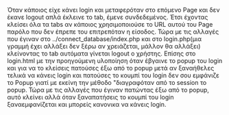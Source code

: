 Όταν κάποιος είχε κάνει login  και μεταφερόταν στο επόμενο Page και δεν έκανε logout  απλά έκλεινε το tab, έμενε συνδεδεμένος. Έτσι έχοντας κλείσει όλα τα tabs αν κάποιος χρησιμοποιούσε το URL αυτού του Page παρόλο που δεν έπρεπε του επιτρεπόταν η είσοδος. Τώρα με τις αλλαγές που έγιναν στο ../connect_database/index.php και στο login.php(μια γραμμή έχει αλλάξει δεν ξέρω αν χρειάζεται, μάλλον θα αλλάξει) κλείνοντας το tab αυτόματα γίνεται logout ο χρήστης.
Επίσης στο login.html με την προηγούμενη υλοποίηση όταν έβγαινε το popup του login και για να το κλείσεις πατούσες έξω από το popup μετά αν ξαναήθελες τελικά να κάνεις login και πατούσες το κουμπί του login δεν σου εμφάνιζε το Popup γιατί με εκείνη την μέθοδο "διαγραφόταν από το session το popup. Τώρα με τις αλλαγές που έγιναν πατώντας έξω από το popup, αυτό κλείνει αλλά όταν ξαναπατήσεις το κουμπί του login ξαναεμφανίζεται και μπορείς κανονικα να κάνεις login.
